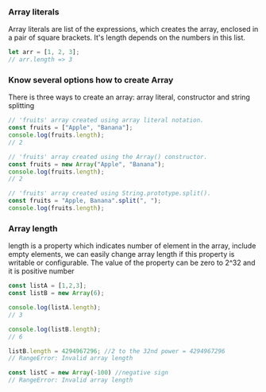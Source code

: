 <h3>Array literals</h3>
<p>Array literals are list of the expressions, which creates the array, enclosed in a pair of square brackets. It's length depends on the numbers in this list.</p>

```js
let arr = [1, 2, 3];
// arr.length => 3
```

<h3> Know several options how to create Array </h3>
<p>There is three ways to create an array: array literal, constructor and string splitting</p>

```js
// 'fruits' array created using array literal notation.
const fruits = ["Apple", "Banana"];
console.log(fruits.length);
// 2

// 'fruits' array created using the Array() constructor.
const fruits = new Array("Apple", "Banana");
console.log(fruits.length);
// 2

// 'fruits' array created using String.prototype.split().
const fruits = "Apple, Banana".split(", ");
console.log(fruits.length);
```

<h3>Array length</h3>
<p>length is a property which indicates number of element in the array, include empty elements, we can easily change array length if this property is writable or configurable. The value of the property can  be zero to 2^32 and it is positive number</p>

```js
const listA = [1,2,3];
const listB = new Array(6);

console.log(listA.length);
// 3

console.log(listB.length);
// 6

listB.length = 4294967296; //2 to the 32nd power = 4294967296
// RangeError: Invalid array length

const listC = new Array(-100) //negative sign
// RangeError: Invalid array length

```
